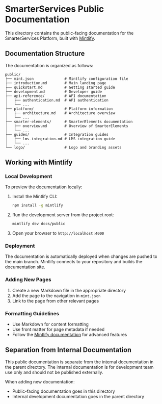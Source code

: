 # SmarterServices Public Documentation

This directory contains the public-facing documentation for the SmarterServices Platform, built with [Mintlify](https://mintlify.com/).

## Documentation Structure

The documentation is organized as follows:

```
public/
├── mint.json              # Mintlify configuration file
├── introduction.md        # Main landing page
├── quickstart.md          # Getting started guide
├── development.md         # Developer guide
├── api-reference/         # API documentation
│   ├── authentication.md  # API authentication
│   └── ...
├── platform/              # Platform information
│   ├── architecture.md    # Architecture overview
│   └── ...
├── smarter-elements/      # SmarterElements documentation
│   ├── overview.md        # Overview of SmarterElements
│   └── ...
├── guides/                # Integration guides
│   ├── lms-integration.md # LMS integration guide
│   └── ...
└── logo/                  # Logo and branding assets
```

## Working with Mintlify

### Local Development

To preview the documentation locally:

1. Install the Mintlify CLI:

   ```bash
   npm install -g mintlify
   ```

2. Run the development server from the project root:

   ```bash
   mintlify dev docs/public
   ```

3. Open your browser to `http://localhost:4000`

### Deployment

The documentation is automatically deployed when changes are pushed to the main branch. Mintlify connects to your repository and builds the documentation site.

### Adding New Pages

1. Create a new Markdown file in the appropriate directory
2. Add the page to the navigation in `mint.json`
3. Link to the page from other relevant pages

### Formatting Guidelines

- Use Markdown for content formatting
- Use front matter for page metadata if needed
- Follow the [Mintlify documentation](https://mintlify.com/docs/quickstart) for advanced features

## Separation from Internal Documentation

This public documentation is separate from the internal documentation in the parent directory. The internal documentation is for development team use only and should not be published externally.

When adding new documentation:

- Public-facing documentation goes in this directory
- Internal development documentation goes in the parent directory
